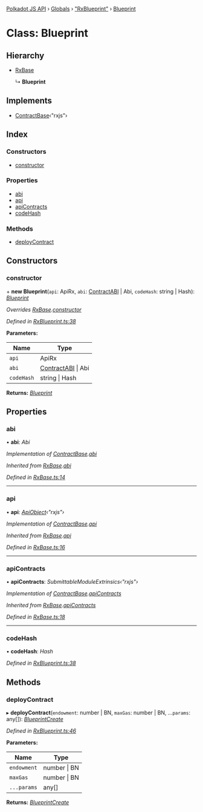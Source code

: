 [Polkadot JS API](../README.md) › [Globals](../globals.md) › ["RxBlueprint"](../modules/_rxblueprint_.md) › [Blueprint](_rxblueprint_.blueprint.md)

# Class: Blueprint

## Hierarchy

* [RxBase](_rxbase_.rxbase.md)

  ↳ **Blueprint**

## Implements

* [ContractBase](../interfaces/_types_.contractbase.md)‹"rxjs"›

## Index

### Constructors

* [constructor](_rxblueprint_.blueprint.md#constructor)

### Properties

* [abi](_rxblueprint_.blueprint.md#abi)
* [api](_rxblueprint_.blueprint.md#api)
* [apiContracts](_rxblueprint_.blueprint.md#apicontracts)
* [codeHash](_rxblueprint_.blueprint.md#codehash)

### Methods

* [deployContract](_rxblueprint_.blueprint.md#deploycontract)

## Constructors

###  constructor

\+ **new Blueprint**(`api`: ApiRx, `abi`: [ContractABI](../interfaces/_types_.contractabi.md) | Abi, `codeHash`: string | Hash): *[Blueprint](_rxblueprint_.blueprint.md)*

*Overrides [RxBase](_rxbase_.rxbase.md).[constructor](_rxbase_.rxbase.md#constructor)*

*Defined in [RxBlueprint.ts:38](https://github.com/polkadot-js/api/blob/b231b7b/packages/api-contract/src/RxBlueprint.ts#L38)*

**Parameters:**

Name | Type |
------ | ------ |
`api` | ApiRx |
`abi` | [ContractABI](../interfaces/_types_.contractabi.md) &#124; Abi |
`codeHash` | string &#124; Hash |

**Returns:** *[Blueprint](_rxblueprint_.blueprint.md)*

## Properties

###  abi

• **abi**: *Abi*

*Implementation of [ContractBase](../interfaces/_types_.contractbase.md).[abi](../interfaces/_types_.contractbase.md#abi)*

*Inherited from [RxBase](_rxbase_.rxbase.md).[abi](_rxbase_.rxbase.md#abi)*

*Defined in [RxBase.ts:14](https://github.com/polkadot-js/api/blob/b231b7b/packages/api-contract/src/RxBase.ts#L14)*

___

###  api

• **api**: *[ApiObject](../modules/_types_.md#apiobject)‹"rxjs"›*

*Implementation of [ContractBase](../interfaces/_types_.contractbase.md).[api](../interfaces/_types_.contractbase.md#api)*

*Inherited from [RxBase](_rxbase_.rxbase.md).[api](_rxbase_.rxbase.md#api)*

*Defined in [RxBase.ts:16](https://github.com/polkadot-js/api/blob/b231b7b/packages/api-contract/src/RxBase.ts#L16)*

___

###  apiContracts

• **apiContracts**: *SubmittableModuleExtrinsics‹"rxjs"›*

*Implementation of [ContractBase](../interfaces/_types_.contractbase.md).[apiContracts](../interfaces/_types_.contractbase.md#apicontracts)*

*Inherited from [RxBase](_rxbase_.rxbase.md).[apiContracts](_rxbase_.rxbase.md#apicontracts)*

*Defined in [RxBase.ts:18](https://github.com/polkadot-js/api/blob/b231b7b/packages/api-contract/src/RxBase.ts#L18)*

___

###  codeHash

• **codeHash**: *Hash*

*Defined in [RxBlueprint.ts:38](https://github.com/polkadot-js/api/blob/b231b7b/packages/api-contract/src/RxBlueprint.ts#L38)*

## Methods

###  deployContract

▸ **deployContract**(`endowment`: number | BN, `maxGas`: number | BN, ...`params`: any[]): *[BlueprintCreate](../interfaces/_rxblueprint_.blueprintcreate.md)*

*Defined in [RxBlueprint.ts:46](https://github.com/polkadot-js/api/blob/b231b7b/packages/api-contract/src/RxBlueprint.ts#L46)*

**Parameters:**

Name | Type |
------ | ------ |
`endowment` | number &#124; BN |
`maxGas` | number &#124; BN |
`...params` | any[] |

**Returns:** *[BlueprintCreate](../interfaces/_rxblueprint_.blueprintcreate.md)*
